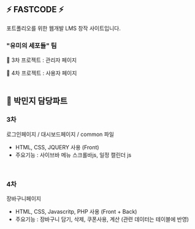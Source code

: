 ## ⚡ FASTCODE ⚡
포트폴리오를 위한 웹개발 LMS 창작 사이트입니다.
<br>
### "유미의 세포들" 팀

📁 3차 프로젝트 : 관리자 페이지

📁 4차 프로젝트 : 사용자 페이지
<br>
<br>
## 📌 박민지 담당파트

### 3차
로그인페이지 / 대시보드페이지 / common 파일

- HTML, CSS, JQUERY 사용 (Front)
- 주요기능 : 사이브바 메뉴 스크롤바js, 일정 캘린더 js
<br>

### 4차
장바구니페이지
<br>
- HTML, CSS, Javascritp, PHP 사용 (Front + Back)
- 주요기능 : 장바구니 담기, 삭제, 쿠폰사용, 계산 (관련 데이터는 테이블에 반영)
